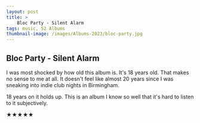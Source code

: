 ```yaml
---
layout: post 
title: >
    Bloc Party - Silent Alarm
tags: music, 52 Albums
thumbnail-image: /images/Albums-2023/bloc-party.jpg
---
```


## Bloc Party - Silent Alarm

I was most shocked by how old this album is. It's 18 years old. That makes no sense to me at all. It doesn't feel like almost 20 years since I was sneaking into indie club nights in Birmingham.

18 years on it holds up. This is an album I know so well that it's hard to listen to it subjectively. 



★★★★★